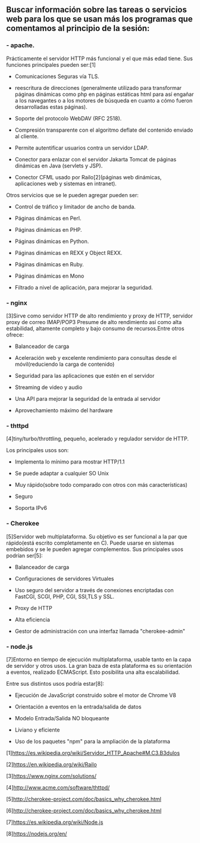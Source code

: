 ## Buscar información sobre las tareas o servicios web para los que se usan más los programas que comentamos al principio de la sesión: 

### - apache.

  Prácticamente el servidor HTTP más funcional y el que más edad tiene. Sus funciones principales pueden ser:[1]
   
   - Comunicaciones Seguras vía TLS.
   
   - reescritura de direcciones (generalmente utilizado para transformar páginas dinámicas como php en páginas estáticas html para así engañar a los navegantes o a los motores de búsqueda en cuanto a cómo fueron desarrolladas estas páginas).
   
   - Soporte del protocolo WebDAV (RFC 2518).
   
   - Compresión transparente con el algoritmo deflate del contenido enviado al cliente.
   
   - Permite autentificar usuarios contra un servidor LDAP.
   
   - Conector para enlazar con el servidor Jakarta Tomcat de páginas dinámicas en Java (servlets y JSP).
   
   - Conector CFML usado por Railo[2](páginas web dinámicas, aplicaciones web y sistemas en intranet).
  
  Otros servicios que se le pueden agregar pueden ser:
  
   - Control de tráfico y limitador de ancho de banda.
   
   - Páginas dinámicas en Perl.
   
   - Páginas dinámicas en PHP.
   
   - Páginas dinámicas en Python.
   
   - Páginas dinámicas en REXX y Object REXX.
   
   - Páginas dinámicas en Ruby.
   
   - Páginas dinámicas en Mono
   
   - Filtrado a nivel de aplicación, para mejorar la seguridad.
   
   
### - nginx

  [3]Sirve como servidor HTTP de alto rendimiento y proxy de HTTP, servidor proxy de correo IMAP/POP3
  Presume de alto rendimiento así como alta estabilidad, altamente completo y bajo consumo de 
  recursos.Entre otros ofrece:
  - Balanceador de carga
  
  - Aceleración web y excelente rendimiento para consultas desde el móvil(reduciendo la carga de contenido)
    
  - Seguridad para las aplicaciones que estén en el servidor
    
  - Streaming de video y audio
    
  - Una API para mejorar la seguridad de la entrada al servidor
    
  - Aprovechamiento máximo del hardware
    
    
### - thttpd
  
   [4]tiny/turbo/throttling, pequeño, acelerado y regulador servidor de HTTP.
   
   Los principales usos son:
   
   - Implementa lo mínimo para mostrar HTTP/1.1
   
   - Se puede adaptar a cualquier SO Unix
   
   - Muy rápido(sobre todo comparado con otros con más características)
   
   - Seguro
   
   - Soporta IPv6
  
  
### - Cherokee
  
  [5]Servidor web multiplataforma. Su objetivo es ser funcional a la par que rápido(está
  escrito completamente en C). Puede usarse en sistemas embebidos y se le pueden agregar
  complementos. 
  Sus principales usos podrían ser[5]:
  - Balanceador de carga
    
  - Configuraciones de servidores Virtuales
    
  - Uso seguro del servidor a través de conexiones encriptadas con FastCGI, SCGI, PHP, CGI, SSI,TLS y SSL.
  
  - Proxy de HTTP
  
  - Alta eficiencia
  
  - Gestor de administración con una interfaz llamada "cherokee-admin"
    

### - node.js

  [7]Entorno en tiempo de ejecución multiplataforma, usable tanto en la capa de servidor
  y otros usos. La gran baza de esta plataforma es su orientación a eventos, realizado
  ECMAScript. Esto posibilita una alta escalabilidad.
  
  Entre sus distintos usos podría estar[8]:
  
  - Ejecución de JavaScript construido sobre el motor de Chrome V8
  
  - Orientación a eventos en la entrada/salida de datos
  
  - Modelo Entrada/Salida NO bloqueante
  
  - Liviano y eficiente
  
  - Uso de los paquetes "npm" para la ampliación de la plataforma  
  

[1]https://es.wikipedia.org/wiki/Servidor_HTTP_Apache#M.C3.B3dulos

[2]https://en.wikipedia.org/wiki/Railo

[3]https://www.nginx.com/solutions/

[4]http://www.acme.com/software/thttpd/

[5]http://cherokee-project.com/doc/basics_why_cherokee.html

[6]http://cherokee-project.com/doc/basics_why_cherokee.html

[7]https://es.wikipedia.org/wiki/Node.js

[8]https://nodejs.org/en/

